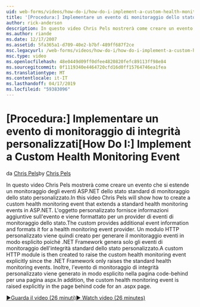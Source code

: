 ```yaml
---
uid: web-forms/videos/how-do-i/how-do-i-implement-a-custom-health-monitoring-event
title: '[Procedura:] Implementare un evento di monitoraggio dello stato personalizzato | Microsoft Docs'
author: rick-anderson
description: In questo video Chris Pels mostrerà come creare un evento che si estende un monitoraggio degli eventi ASP.NET dello stato standard di monitoraggio dello stato personalizzato. Il funzionalità pro personalizzato...
ms.author: riande
ms.date: 12/17/2007
ms.assetid: 5fa365a1-d709-40e2-b7bf-489ff687f2ce
msc.legacyurl: /web-forms/videos/how-do-i/how-do-i-implement-a-custom-health-monitoring-event
msc.type: video
ms.openlocfilehash: 48e0449d09ff0dfee4820820fefc89113ff98e84
ms.sourcegitcommit: 0f1119340e4464720cfd16d0ff15764746ea1fea
ms.translationtype: MT
ms.contentlocale: it-IT
ms.lasthandoff: 04/17/2019
ms.locfileid: "59383096"
---
```

# <a name="how-do-i-implement-a-custom-health-monitoring-event"></a><span data-ttu-id="0cdf3-104">[Procedura:] Implementare un evento di monitoraggio di integrità personalizzati</span><span class="sxs-lookup"><span data-stu-id="0cdf3-104">[How Do I:] Implement a Custom Health Monitoring Event</span></span>

<span data-ttu-id="0cdf3-105">da [Chris Pels](https://twitter.com/chrispels)</span><span class="sxs-lookup"><span data-stu-id="0cdf3-105">by [Chris Pels](https://twitter.com/chrispels)</span></span>

<span data-ttu-id="0cdf3-106">In questo video Chris Pels mostrerà come creare un evento che si estende un monitoraggio degli eventi ASP.NET dello stato standard di monitoraggio dello stato personalizzato.</span><span class="sxs-lookup"><span data-stu-id="0cdf3-106">In this video Chris Pels will show how to create a custom health monitoring event that extends a standard health monitoring events in ASP.NET.</span></span> <span data-ttu-id="0cdf3-107">L'oggetto personalizzato fornisce informazioni aggiuntive sull'evento e viene formattato per un provider di eventi di monitoraggio dello stato.</span><span class="sxs-lookup"><span data-stu-id="0cdf3-107">The custom provides additional event information and formats it for a health monitoring event provider.</span></span> <span data-ttu-id="0cdf3-108">Un modulo HTTP personalizzato viene quindi creato per generare il monitoraggio eventi in modo esplicito poiché .NET Framework genera solo gli eventi di monitoraggio dell'integrità standard dello stato personalizzato.</span><span class="sxs-lookup"><span data-stu-id="0cdf3-108">A custom HTTP module is then created to raise the custom health monitoring event explicitly since the .NET Framework only raises the standard health monitoring events.</span></span> <span data-ttu-id="0cdf3-109">Inoltre, l'evento di monitoraggio di integrità personalizzato viene generato in modo esplicito nella pagina code-behind per una pagina aspx.</span><span class="sxs-lookup"><span data-stu-id="0cdf3-109">In addition, the custom health monitoring event is raised explicitly in the page behind code for an .aspx page.</span></span>

[<span data-ttu-id="0cdf3-110">&#9654;Guarda il video (26 minuti)</span><span class="sxs-lookup"><span data-stu-id="0cdf3-110">&#9654; Watch video (26 minutes)</span></span>](https://channel9.msdn.com/Blogs/ASP-NET-Site-Videos/how-do-i-implement-a-custom-health-monitoring-event)
